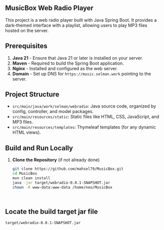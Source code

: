 ## MusicBox Web Radio Player

This project is a web radio player built with Java Spring Boot. It provides a dark-themed interface with a playlist, allowing users to play MP3 files hosted on the server.

## Prerequisites

1. **Java 21** - Ensure that Java 21 or later is installed on your server.
2. **Maven** - Required to build the Spring Boot application.
3. **Nginx** - Installed and configured as the web server.
4. **Domain** - Set up DNS for `https://music.selman.work` pointing to the server.

## Project Structure

- `src/main/java/work/selman/webradio`: Java source code, organized by config, controller, and model packages.
- `src/main/resources/static`: Static files like HTML, CSS, JavaScript, and MP3 files.
- `src/main/resources/templates`: Thymeleaf templates (for any dynamic HTML views).

## Build and Run Locally

1. **Clone the Repository** (if not already done)
   ```bash
   git clone https://github.com/mahsel79/MusicBox.git
   cd MusicBox
   mvn clean install
   java -jar target/webradio-0.0.1-SNAPSHOT.jar
   chown -R www-data:www-data /home/neo/MusicBox
   
 
## Locate the build target jar file

```bash
target/webradio-0.0.1-SNAPSHOT.jar
